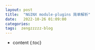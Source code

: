 ```yaml
---
layout: post
title:  "NGINX module-plugins 简单解析"
date:   2022-10-26 01:09:00
categories: 
tags:  zengzzzzz-blog
---
```


* content
{:toc}

  
&nbsp;
